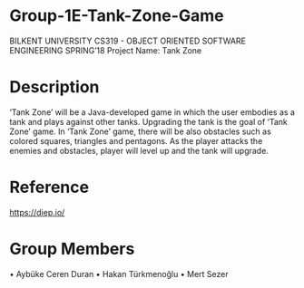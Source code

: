 # Group-1E-Tank-Zone-Game

BILKENT UNIVERSITY
CS319 -  OBJECT ORIENTED SOFTWARE ENGINEERING    SPRING’18
Project Name:  Tank Zone

# Description
‘Tank Zone’ will be a Java-developed game in which the user embodies as a tank and plays against other tanks. Upgrading the tank is the goal of ‘Tank Zone’ game. In ‘Tank Zone’ game, there will be also obstacles such as colored squares, triangles and pentagons. As the player attacks the enemies and obstacles, player will level up and the tank will upgrade.
# Reference
https://diep.io/

# Group Members
•	Aybüke Ceren Duran
•	Hakan Türkmenoğlu
•	Mert Sezer




